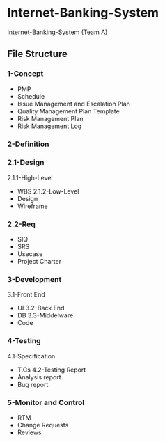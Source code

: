 # Internet-Banking-System
Internet-Banking-System (Team A)

## File Structure 
### 1-Concept  
- PMP
- Schedule
- Issue Management and Escalation Plan
- Quality Management Plan Template
- Risk Management Plan
- Risk Management Log

### 2-Definition 
### 2.1-Design
2.1.1-High-Level 
- WBS
2.1.2-Low-Level 
- Design
- Wireframe
### 2.2-Req 
- SIQ
- SRS
- Usecase
- Project Charter
### 3-Development
3.1-Front End 
- UI
3.2-Back End 
- DB
3.3-Middelware 
- Code
### 4-Testing
4.1-Specification
- T.Cs
4.2-Testing Report
- Analysis report
- Bug report
### 5-Monitor and Control 
- RTM
- Change Requests
- Reviews
